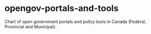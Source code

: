 # opengov-portals-and-tools
Chart of open government portals and policy tools in Canada (Federal, Provincial and Municipal).
